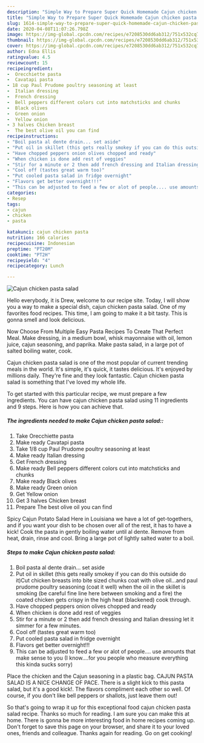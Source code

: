 ```yaml
---
description: "Simple Way to Prepare Super Quick Homemade Cajun chicken pasta salad"
title: "Simple Way to Prepare Super Quick Homemade Cajun chicken pasta salad"
slug: 1614-simple-way-to-prepare-super-quick-homemade-cajun-chicken-pasta-salad
date: 2020-04-08T11:07:26.798Z
image: https://img-global.cpcdn.com/recipes/e7208530dd6ab312/751x532cq70/cajun-chicken-pasta-salad-recipe-main-photo.jpg
thumbnail: https://img-global.cpcdn.com/recipes/e7208530dd6ab312/751x532cq70/cajun-chicken-pasta-salad-recipe-main-photo.jpg
cover: https://img-global.cpcdn.com/recipes/e7208530dd6ab312/751x532cq70/cajun-chicken-pasta-salad-recipe-main-photo.jpg
author: Edna Ellis
ratingvalue: 4.5
reviewcount: 15
recipeingredient:
-  Orecchiette pasta
-  Cavatapi pasta
- 18 cup Paul Prudome poultry seasoning at least
-  Italian dressing
-  French dressing
-  Bell peppers different colors cut into matchsticks and chunks
-  Black olives
-  Green onion
-  Yellow onion
- 3 halves Chicken breast
-  The best olive oil you can find
recipeinstructions:
- "Boil pasta al dente drain... set aside"
- "Put oil in skillet (this gets really smokey if you can do this outside do it)Cut chicken breasts into bite sized chunks coat with olive oil...and paul prudome poultry seasoning (coat it well) when the oil in the skillet is smoking (be careful fine line here between smoking and a fire) the coated chicken gets crispy in the high heat (blackened) cook through."
- "Have chopped peppers onion olives chopped and ready"
- "When chicken is done add rest of veggies"
- "Stir for a minute or 2 then add french dressing and Italian dressing let it simmer for a few minutes."
- "Cool off (tastes great warm too)"
- "Put cooled pasta salad in fridge overnight"
- "Flavors get better overnight!!!"
- "This can be adjusted to feed a few or alot of people.... use amounts that make sense to you (I know....for you people who measure everything this kinda sucks sorry)"
categories:
- Resep
tags:
- cajun
- chicken
- pasta

katakunci: cajun chicken pasta
nutrition: 166 calories
recipecuisine: Indonesian
preptime: "PT20M"
cooktime: "PT2H"
recipeyield: "4"
recipecategory: Lunch

---
```



![Cajun chicken pasta salad](https://img-global.cpcdn.com/recipes/e7208530dd6ab312/751x532cq70/cajun-chicken-pasta-salad-recipe-main-photo.jpg)

Hello everybody, it is Drew, welcome to our recipe site. Today, I will show you a way to make a special dish, cajun chicken pasta salad. One of my favorites food recipes. This time, I am going to make it a bit tasty. This is gonna smell and look delicious.

Now Choose From Multiple Easy Pasta Recipes To Create That Perfect Meal. Make dressing, in a medium bowl, whisk mayonnaise with oil, lemon juice, cajun seasoning, and paprika. Make pasta salad, in a large pot of salted boiling water, cook.

Cajun chicken pasta salad is one of the most popular of current trending meals in the world. It's simple, it's quick, it tastes delicious. It's enjoyed by millions daily. They're fine and they look fantastic. Cajun chicken pasta salad is something that I've loved my whole life.


To get started with this particular recipe, we must prepare a few ingredients. You can have cajun chicken pasta salad using 11 ingredients and 9 steps. Here is how you can achieve that.

##### The ingredients needed to make Cajun chicken pasta salad::

1. Take  Orecchiette pasta
1. Make ready  Cavatapi pasta
1. Take 1/8 cup Paul Prudome poultry seasoning at least
1. Make ready  Italian dressing
1. Get  French dressing
1. Make ready  Bell peppers different colors cut into matchsticks and chunks
1. Make ready  Black olives
1. Make ready  Green onion
1. Get  Yellow onion
1. Get 3 halves Chicken breast
1. Prepare  The best olive oil you can find


Spicy Cajun Potato Salad Here in Louisiana we have a lot of get-togethers, and if you want your dish to be chosen over all of the rest, it has to have a kick! Cook the pasta in gently boiling water until al dente. Remove from heat, drain, rinse and cool. Bring a large pot of lightly salted water to a boil. 

##### Steps to make Cajun chicken pasta salad:

1. Boil pasta al dente drain... set aside
1. Put oil in skillet (this gets really smokey if you can do this outside do it)Cut chicken breasts into bite sized chunks coat with olive oil...and paul prudome poultry seasoning (coat it well) when the oil in the skillet is smoking (be careful fine line here between smoking and a fire) the coated chicken gets crispy in the high heat (blackened) cook through.
1. Have chopped peppers onion olives chopped and ready
1. When chicken is done add rest of veggies
1. Stir for a minute or 2 then add french dressing and Italian dressing let it simmer for a few minutes.
1. Cool off (tastes great warm too)
1. Put cooled pasta salad in fridge overnight
1. Flavors get better overnight!!!
1. This can be adjusted to feed a few or alot of people.... use amounts that make sense to you (I know....for you people who measure everything this kinda sucks sorry)


Place the chicken and the Cajun seasoning in a plastic bag. CAJUN PASTA SALAD IS A NICE CHANGE OF PACE. There is a slight kick to this pasta salad, but it&#39;s a good kick!. The flavors compliment each other so well. Of course, if you don&#39;t like bell peppers or shallots, just leave them out! 

So that's going to wrap it up for this exceptional food cajun chicken pasta salad recipe. Thanks so much for reading. I am sure you can make this at home. There is gonna be more interesting food in home recipes coming up. Don't forget to save this page on your browser, and share it to your loved ones, friends and colleague. Thanks again for reading. Go on get cooking!
